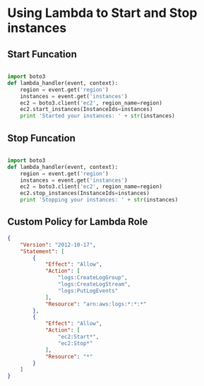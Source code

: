 Using Lambda to Start and Stop instances
========================================

## Start Funcation 


```python

import boto3
def lambda_handler(event, context):
    region = event.get('region')
    instances = event.get('instances')
    ec2 = boto3.client('ec2', region_name=region)
    ec2.start_instances(InstanceIds=instances)
    print 'Started your instances: ' + str(instances)
```

## Stop Funcation

```python

import boto3
def lambda_handler(event, context):
    region = event.get('region')
    instances = event.get('instances')
    ec2 = boto3.client('ec2', region_name=region)
    ec2.stop_instances(InstanceIds=instances)
    print 'Stopping your instances: ' + str(instances)

```

## Custom Policy for Lambda Role 


```json
{
    "Version": "2012-10-17",
    "Statement": [
        {
            "Effect": "Allow",
            "Action": [
                "logs:CreateLogGroup",
                "logs:CreateLogStream",
                "logs:PutLogEvents"
            ],
            "Resource": "arn:aws:logs:*:*:*"
        },
        {
            "Effect": "Allow",
            "Action": [
                "ec2:Start*",
                "ec2:Stop*"
            ],
            "Resource": "*"
        }
    ]
}

```
